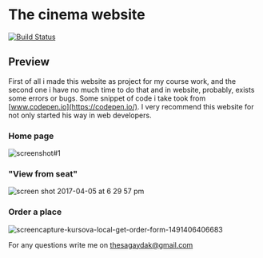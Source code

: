 # The cinema website

[![Build Status](https://www.linkedin.com/img/webpromo/btn_viewmy_160x33.png)](https://www.linkedin.com/in/thesagaydak)

## Preview
First of all i made this website as project for my course work, and the second one i have no much time to do that and 
in website, probably, exists some errors or bugs.
Some snippet of code i take took from [www.codepen.io](https://codepen.io/). I very recommend this website for not only started his way in
web developers. 

### Home page
![screenshot#1](https://cloud.githubusercontent.com/assets/16325962/24713109/55bbb46e-1a2d-11e7-9652-928e3ad81bfe.png)

### "View from seat"
![screen shot 2017-04-05 at 6 29 57 pm](https://cloud.githubusercontent.com/assets/16325962/24713308/f388a3d2-1a2d-11e7-850e-2c7379c77855.png)


### Order a place
![screencapture-kursova-local-get-order-form-1491406406683](https://cloud.githubusercontent.com/assets/16325962/24713465/6c472140-1a2e-11e7-8535-62c93740df1e.png)

For any questions write me on thesagaydak@gmail.com